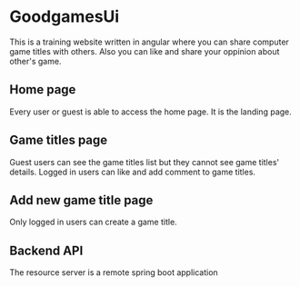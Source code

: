 # GoodgamesUi

This is a training website written in angular where you can share computer game titles with others. Also you can like and share your oppinion about other's game.

## Home page

Every user or guest is able to access the home page. It is the landing page.

## Game titles page

Guest users can see the game titles list but they cannot see game titles' details.
Logged in users can like and add comment to game titles.

## Add new game title page

Only logged in users can create a game title.

## Backend API
The resource server is a remote spring boot application
